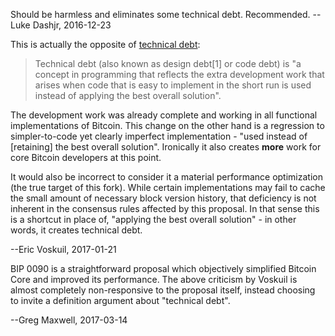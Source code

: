 Should be harmless and eliminates some technical debt. Recommended. --Luke Dashjr, 2016-12-23

This is actually the opposite of [technical debt](https://en.wikipedia.org/wiki/Technical_debt):

> Technical debt (also known as design debt[1] or code debt) is "a concept in programming that reflects the extra development work that arises when code that is easy to implement in the short run is used instead of applying the best overall solution".

The development work was already complete and working in all functional implementations of Bitcoin. This change on the other hand is a regression to simpler-to-code yet clearly imperfect implementation - "used instead of [retaining] the best overall solution". Ironically it also creates **more** work for core Bitcoin developers at this point.

It would also be incorrect to consider it a material performance optimization (the true target of this fork). While certain implementations may fail to cache the small amount of necessary block version history, that deficiency is not inherent in the consensus rules affected by this proposal. In that sense this is a shortcut in place of, "applying the best overall solution" - in other words, it creates technical debt.

--Eric Voskuil, 2017-01-21

BIP 0090 is a straightforward proposal which objectively simplified Bitcoin Core and improved its performance. The above criticism by Voskuil is almost completely non-responsive to the proposal itself, instead choosing to invite a definition argument about "technical debt".

--Greg Maxwell, 2017-03-14 
